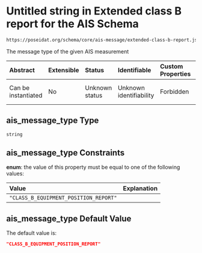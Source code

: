 # Untitled string in Extended class B report for the AIS Schema

```txt
https://poseidat.org/schema/core/ais-message/extended-class-b-report.json#/properties/ais_message_type
```

The message type of the given AIS measurement

| Abstract            | Extensible | Status         | Identifiable            | Custom Properties | Additional Properties | Access Restrictions | Defined In                                                                                                    |
| :------------------ | :--------- | :------------- | :---------------------- | :---------------- | :-------------------- | :------------------ | :------------------------------------------------------------------------------------------------------------ |
| Can be instantiated | No         | Unknown status | Unknown identifiability | Forbidden         | Allowed               | none                | [extended-class-b-report.json*](schemas/core/ais-message/extended-class-b-report.json "open original schema") |

## ais_message_type Type

`string`

## ais_message_type Constraints

**enum**: the value of this property must be equal to one of the following values:

| Value                                 | Explanation |
| :------------------------------------ | :---------- |
| `"CLASS_B_EQUIPMENT_POSITION_REPORT"` |             |

## ais_message_type Default Value

The default value is:

```json
"CLASS_B_EQUIPMENT_POSITION_REPORT"
```
